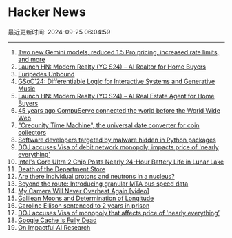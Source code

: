 # Hacker News

最近更新时间: 2024-09-25 06:04:59

--- 
1. [Two new Gemini models, reduced 1.5 Pro pricing, increased rate limits, and more](https://developers.googleblog.com/en/updated-production-ready-gemini-models-reduced-15-pro-pricing-increased-rate-limits-and-more/) 
2. [Launch HN: Modern Realty (YC S24) – AI Realtor for Home Buyers](https://news.ycombinator.com/item?id=41638199) 
3. [Euripedes Unbound](https://www.lrb.co.uk/the-paper/v46/n18/robert-cioffi/euripides-unbound) 
4. [GSoC'24: Differentiable Logic for Interactive Systems and Generative Music](https://ijc8.me/2024/08/26/gsoc-difflogic/) 
5. [Launch HN: Modern Realty (YC S24) – AI Real Estate Agent for Home Buyers](https://news.ycombinator.com/item?id=41638199) 
6. [45 years ago CompuServe connected the world before the World Wide Web](https://www.wosu.org/2024-09-24/45-years-ago-compuserve-connected-the-world-before-the-world-wide-web) 
7. ["Creounity Time Machine", the universal date converter for coin collectors](https://creounity.com/apps/time_machine/index.php?go=&lang=en) 
8. [Software developers targeted by malware hidden in Python packages](https://www.techradar.com/pro/security/software-developers-targeted-by-malware-hidden-in-python-packages) 
9. [DOJ accuses Visa of debit network monopoly, impacts price of 'nearly everything'](https://www.cnbc.com/2024/09/24/doj-accuses-visa-of-debit-network-monopoly-that-impacts-price-of-nearly-everything.html) 
10. [Intel's Core Ultra 2 Chip Posts Nearly 24-Hour Battery Life in Lunar Lake](https://www.pcmag.com/news/lunar-lake-first-tests-intels-ai-ready-core-ultra-2-chip-posts-nearly-24) 
11. [Death of the Department Store](https://www.lrb.co.uk/the-paper/v46/n18/rosemary-hill/at-the-musee-des-arts-decoratifs) 
12. [Are there individual protons and neutrons in a nucleus?](https://physics.stackexchange.com/questions/828872/are-there-individual-protons-and-neutrons-in-a-nucleus) 
13. [Beyond the route: Introducing granular MTA bus speed data](https://new.mta.info/article/beyond-route-introducing-granular-mta-bus-speed-data) 
14. [My Camera Will Never Overheat Again [video]](https://www.youtube.com/watch?v=IpzBdVeJ_jo) 
15. [Galilean Moons and Determination of Longitude](https://en.wikipedia.org/wiki/Galilean_moons) 
16. [Caroline Ellison sentenced to 2 years in prison](https://www.nytimes.com/2024/09/24/technology/caroline-ellison-ftx-sentence.html) 
17. [DOJ accuses Visa of monopoly that affects price of 'nearly everything’](https://www.cnbc.com/2024/09/24/doj-accuses-visa-of-debit-network-monopoly-that-impacts-price-of-nearly-everything.html) 
18. [Google Cache Is Fully Dead](https://www.seroundtable.com/google-cache-dead-38112.html) 
19. [On Impactful AI Research](https://github.com/okhat/blog/blob/main/2024.09.impact.md) 
